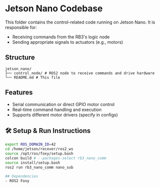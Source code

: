 # Jetson Nano Codebase

This folder contains the control-related code running on Jetson Nano. It is responsible for:

- Receiving commands from the RB3's logic node
- Sending appropriate signals to actuators (e.g., motors)

## Structure
```
jetson_nano/
├── control_node/ # ROS2 node to receive commands and drive hardware
└── README.md # This file
```

## Features
- Serial communication or direct GPIO motor control
- Real-time command handling and execution
- Supports different motor drivers (specify in configs)

## 🛠 Setup & Run Instructions

```bash
export ROS_DOMAIN_ID=42
cd /home/jetson/recover/ros2_ws
source /opt/ros/foxy/setup.bash
colcon build # --packages-select rb3_nano_comm
source install/setup.bash
ros2 run rb3_nano_comm nano_sub

## Dependencies
- ROS2 Foxy